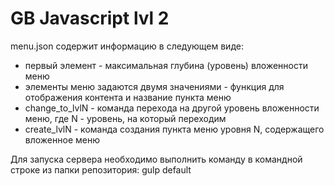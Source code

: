 ﻿# GB Javascript lvl 2

menu.json содержит информацию в следующем виде:
- первый элемент - максимальная глубина (уровень) вложенности меню
- элементы меню задаются двумя значениями - функция для отображения контента и название пункта меню
- change_to_lvlN - команда перехода на другой уровень вложенности меню, где N - уровень, на который переходим
- create_lvlN - команда создания пункта меню уровня N, содержащего вложенное меню

Для запуска сервера необходимо выполнить команду в командной строке из папки репозитория:
gulp default

